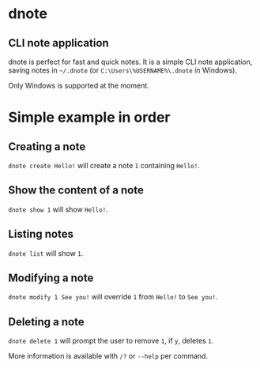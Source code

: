 # dnote
## CLI note application

dnote is perfect for fast and quick notes. It is a simple CLI note application, saving notes in `~/.dnote` (or `C:\Users\%USERNAME%\.dnote` in Windows).

Only Windows is supported at the moment.

# Simple example in order
## Creating a note
`dnote create Hello!` will create a note `1` containing `Hello!`.

## Show the content of a note
`dnote show 1` will show `Hello!`.

## Listing notes
`dnote list` will show `1`.

## Modifying a note
`dnote modify 1 See you!` will override `1` from `Hello!` to `See you!`.

## Deleting a note
`dnote delete 1` will prompt the user to remove `1`, if `y`, deletes `1`.

More information is available with `/?` or `--help` per command.